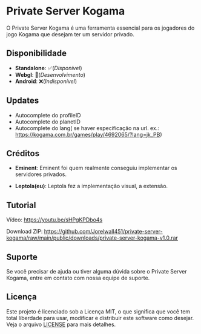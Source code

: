# Private Server Kogama

O Private Server Kogama é uma ferramenta essencial para os jogadores do jogo Kogama que desejam ter um servidor privado.

## Disponibilidade
 - **Standalone**: ✅(*Disponível*)
 - **Webgl**: 🚧(*Desenvolvimento*)
 - **Android**: ❌(*Indisponível*)

## Updates
 - Autocomplete do profileID
 - Autocomplete do planetID
 - Autocomplete do lang(
    se haver especificação na url. ex.: https://kogama.com.br/games/play/4692065/?lang=jk_PB)

## Créditos

- **Eminent**: Eminent foi quem realmente conseguiu implementar os servidores privados.

- **Leptola(eu)**: Leptola fez a implementação visual, a extensão.

## Tutorial

Vídeo: https://youtu.be/sHPgKPDbo4s

Download ZIP: https://github.com/Jorelwall451/private-server-kogama/raw/main/public/downloads/private-server-kogama-v1.0.rar

## Suporte
Se você precisar de ajuda ou tiver alguma dúvida sobre o Private Server Kogama, entre em contato com nossa equipe de suporte.

## Licença
Este projeto é licenciado sob a Licença MIT, o que significa que você tem total liberdade para usar, modificar e distribuir este software como desejar. Veja o arquivo <a href="https://github.com/Jorelwall451/private-server-kogama/blob/main/LICENSE">LICENSE</a> para mais detalhes.

